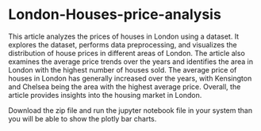 # London-Houses-price-analysis
This article analyzes the prices of houses in London using a dataset. It explores the dataset, performs data preprocessing, and visualizes the distribution of house prices in different areas of London. The article also examines the average price trends over the years and identifies the area in London with the highest number of houses sold. The average price of houses in London has generally increased over the years, with Kensington and Chelsea being the area with the highest average price. Overall, the article provides insights into the housing market in London.

Download the zip file and run the jupyter notebook file in your system than you will be able to show the plotly bar charts.
